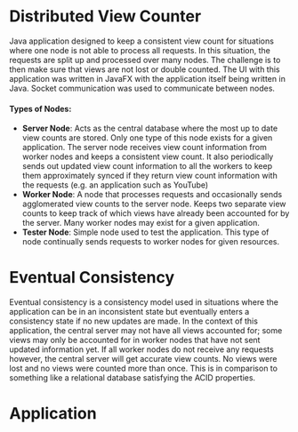 # Distributed View Counter

Java application designed to keep a consistent view count for situations where one node is not able to process all requests. In this situation, the requests are split up and processed over many nodes. The challenge is to then make sure that views are not lost or double counted. The UI with this application was written in JavaFX with the application itself being written in Java. Socket communication was used to communicate between nodes.
#### Types of Nodes:

 - **Server Node**: Acts as the central database where the most up to date view counts are stored. Only one type of this node exists for a given application. The server node receives view count information from worker nodes and keeps a consistent view count. It also periodically sends out updated view count information to all the workers to keep them approximately synced if they return view count information with the requests (e.g. an application such as YouTube)
 - **Worker Node**: A node that processes requests and occasionally sends agglomerated view counts to the server node. Keeps two separate view counts to keep track of which views have already been accounted for by the server. Many worker nodes may exist for a given application.
- **Tester Node**: Simple node used to test the application. This type of node continually sends requests to worker nodes for given resources.

# Eventual Consistency

Eventual consistency is a consistency model used in situations where the application can be in an inconsistent state but eventually enters a consistency state if no new updates are made. In the context of this application, the central server may not have all views accounted for; some views may only be accounted for in worker nodes that have not sent updated information yet. If all worker nodes do not receive any requests however, the central server will get accurate view counts. No views were lost and no views were counted more than once. This is in comparison to something like a relational database satisfying the ACID properties.

# Application
